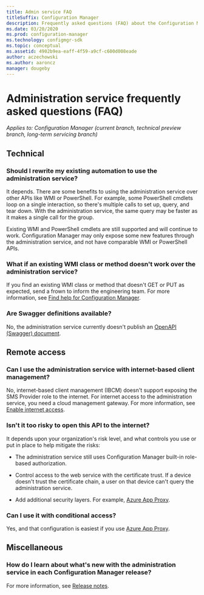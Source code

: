 ```yaml
---
title: Admin service FAQ
titleSuffix: Configuration Manager
description: Frequently asked questions (FAQ) about the Configuration Manager administration service
ms.date: 03/20/2020
ms.prod: configuration-manager
ms.technology: configmgr-sdk
ms.topic: conceptual
ms.assetid: 4902b9ea-eaff-4f59-a9cf-c600d008eade
author: aczechowski
ms.author: aaroncz
manager: dougeby
---
```


# Administration service frequently asked questions (FAQ)

*Applies to: Configuration Manager (current branch, technical preview branch, long-term servicing branch)*

## Technical

### Should I rewrite my existing automation to use the administration service?

It depends. There are some benefits to using the administration service over other APIs like WMI or PowerShell. For example, some PowerShell cmdlets loop on a single interaction, so there's multiple calls to set up, query, and tear down. With the administration service, the same query may be faster as it makes a single call for the group.

Existing WMI and PowerShell cmdlets are still supported and will continue to work. Configuration Manager may only expose some new features through the administration service, and not have comparable WMI or PowerShell APIs.

### What if an existing WMI class or method doesn't work over the administration service?

If you find an existing WMI class or method that doesn't GET or PUT as expected, send a frown to inform the engineering team. For more information, see [Find help for Configuration Manager](/configmgr/core/understand/find-help#send-a-frown).

### Are Swagger definitions available?

No, the administration service currently doesn't publish an [OpenAPI (Swagger) document](https://apidocs.microsoft.com/).

## Remote access

### Can I use the administration service with internet-based client management?

No, internet-based client management (IBCM) doesn't support exposing the SMS Provider role to the internet. For internet access to the administration service, you need a cloud management gateway. For more information, see [Enable internet access](/configmgr/develop/adminservice/set-up#bkmk_cmg).

### Isn't it too risky to open this API to the internet?

It depends upon your organization's risk level, and what controls you use or put in place to help mitigate the risks:

- The administration service still uses Configuration Manager built-in role-based authorization.

- Control access to the web service with the certificate trust. If a device doesn't trust the certificate chain, a user on that device can't query the administration service.

- Add additional security layers. For example, [Azure App Proxy](https://docs.microsoft.com/azure/active-directory/manage-apps/application-proxy).

### Can I use it with conditional access?

Yes, and that configuration is easiest if you use [Azure App Proxy](https://docs.microsoft.com/azure/active-directory/manage-apps/application-proxy).

## Miscellaneous

### How do I learn about what's new with the administration service in each Configuration Manager release?

For more information, see [Release notes](/configmgr/develop/adminservice/release-notes).
